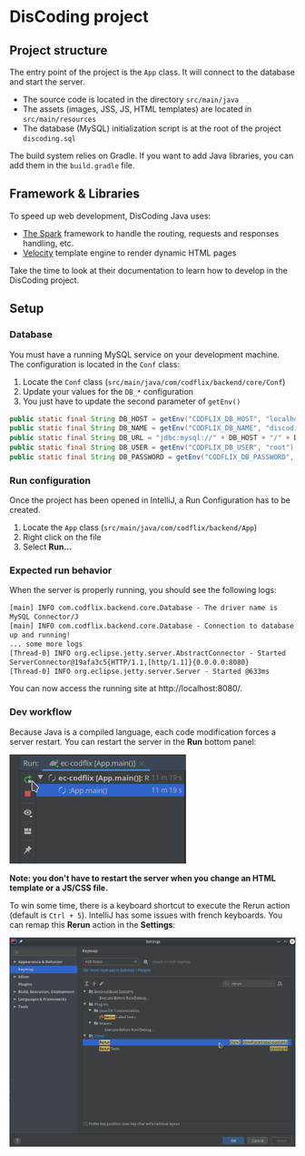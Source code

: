 # DisCoding project

## Project structure
The entry point of the project is the `App` class. It will connect to the database and start the server.

* The source code is located in the directory `src/main/java`
* The assets (images, JSS, JS, HTML templates) are located in `src/main/resources`
* The database (MySQL) initialization script is at the root of the project `discoding.sql`

The build system relies on Gradle. If you want to add Java libraries, you can add them in the `build.gradle` file.

## Framework & Libraries
To speed up web development, DisCoding Java uses:
* [The Spark](http://sparkjava.com/) framework to handle the routing, requests and responses handling, etc.
* [Velocity]( http://velocity.apache.org/engine/2.2/user-guide.html ) template engine to render dynamic HTML pages

Take the time to look at their documentation to learn how to develop in the DisCoding project.

## Setup
### Database
You must have a running MySQL service on your development machine. The configuration is located in the `Conf` class:
1. Locate the `Conf` class (`src/main/java/com/codflix/backend/core/Conf`)
1. Update your values for the `DB_*` configuration
1. You just have to update the second parameter of `getEnv()`
```java
public static final String DB_HOST = getEnv("CODFLIX_DB_HOST", "localhost:3306");
public static final String DB_NAME = getEnv("CODFLIX_DB_NAME", "discoding");
public static final String DB_URL = "jdbc:mysql://" + DB_HOST + "/" + DB_NAME + "?serverTimezone=Europe/Paris";
public static final String DB_USER = getEnv("CODFLIX_DB_USER", "root");
public static final String DB_PASSWORD = getEnv("CODFLIX_DB_PASSWORD", "root"); // just update "root" for example
```   

### Run configuration
Once the project has been opened in IntelliJ, a Run Configuration has to be created.
1. Locate the `App` class (`src/main/java/com/codflix/backend/App`)
1. Right click on the file
1. Select **Run...**

### Expected run behavior
When the server is properly running, you should see the following logs:
```
[main] INFO com.codflix.backend.core.Database - The driver name is MySQL Connector/J
[main] INFO com.codflix.backend.core.Database - Connection to database up and running!
... some more logs
[Thread-0] INFO org.eclipse.jetty.server.AbstractConnector - Started ServerConnector@19afa3c5{HTTP/1.1,[http/1.1]}{0.0.0.0:8080}
[Thread-0] INFO org.eclipse.jetty.server.Server - Started @633ms
```

You can now access the running site at http://localhost:8080/.

### Dev workflow
Because Java is a compiled language, each code modification forces a server restart. You can restart the server in the **Run** bottom panel:

![](screenshots/app_restart.png)

**Note: you don't have to restart the server when you change an HTML template or a JS/CSS file.**

To win some time, there is a keyboard shortcut to execute the Rerun action (default is `Ctrl + 5`). IntelliJ has some issues with french keyboards. You can remap this **Rerun** action in the **Settings**:

![](screenshots/rerun_keyboard_shortcut.png)
